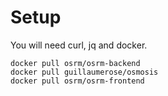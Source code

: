 Setup
===

You will need curl, jq and docker.

```
docker pull osrm/osrm-backend
docker pull guillaumerose/osmosis
docker pull osrm/osrm-frontend
```